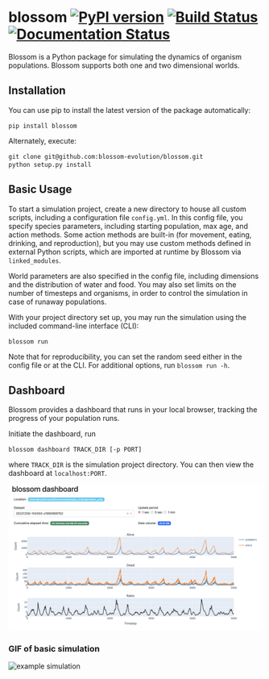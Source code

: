# blossom [![PyPI version](https://badge.fury.io/py/blossom.svg)](https://badge.fury.io/py/blossom) [![Build Status](https://travis-ci.org/blossom-evolution/blossom.svg?branch=master)](https://travis-ci.org/blossom-evolution/blossom) [![Documentation Status](https://readthedocs.org/projects/blossom/badge/?version=latest)](https://blossom.readthedocs.io/en/latest/?badge=latest)

Blossom is a Python package for simulating the dynamics of organism populations. Blossom supports both one and two dimensional worlds. 

## Installation 

You can use pip to install the latest version of the package automatically:

```
pip install blossom
```

Alternately, execute:

```
git clone git@github.com:blossom-evolution/blossom.git
python setup.py install
```

## Basic Usage 

To start a simulation project, create a new directory to house all custom 
scripts, including a configuration file `config.yml`. In this config file, you
specify species parameters, including starting population, max age, and action
methods. Some action methods are built-in (for movement, eating, drinking, and
reproduction), but you may use custom methods defined in external Python 
scripts, which are imported at runtime by Blossom via `linked_modules`. 

World parameters are also specified in the config file, including dimensions 
and the distribution of water and food. You may also set limits on the number
of timesteps and organisms, in order to control the simulation in case of
runaway populations. 

With your project directory set up, you may run the simulation using the 
included command-line interface (CLI):

```
blossom run
```

Note that for reproducibility, you can set the random seed either in the config
file or at the CLI. For additional options, run `blossom run -h`. 


## Dashboard 

Blossom provides a dashboard that runs in your local browser, tracking the 
progress of your population runs. 

Initiate the dashboard, run 

```
blossom dashboard TRACK_DIR [-p PORT]
```
where `TRACK_DIR` is the simulation project directory. You can then view the 
dashboard at `localhost:PORT`.

![dashboard screenshot](media/blossom-dashboard.png)


### GIF of basic simulation

![example simulation](media/combined.gif)
